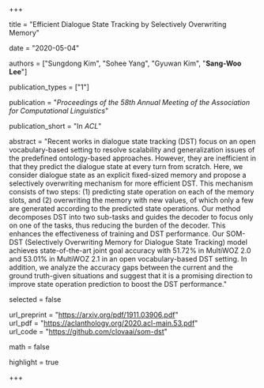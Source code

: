 +++

title = "Efficient Dialogue State Tracking by Selectively Overwriting Memory"

date = "2020-05-04"

authors = ["Sungdong Kim", "Sohee Yang", "Gyuwan Kim", "**Sang-Woo Lee**"]

publication_types = ["1"]

publication = "*Proceedings of the 58th Annual Meeting of the Association for Computational Linguistics*"

publication_short = "In *ACL*"

abstract = "Recent works in dialogue state tracking (DST) focus on an open vocabulary-based setting to resolve scalability and generalization issues of the predefined ontology-based approaches. However, they are inefficient in that they predict the dialogue state at every turn from scratch. Here, we consider dialogue state as an explicit fixed-sized memory and propose a selectively overwriting mechanism for more efficient DST. This mechanism consists of two steps: (1) predicting state operation on each of the memory slots, and (2) overwriting the memory with new values, of which only a few are generated according to the predicted state operations. Our method decomposes DST into two sub-tasks and guides the decoder to focus only on one of the tasks, thus reducing the burden of the decoder. This enhances the effectiveness of training and DST performance. Our SOM-DST (Selectively Overwriting Memory for Dialogue State Tracking) model achieves state-of-the-art joint goal accuracy with 51.72% in MultiWOZ 2.0 and 53.01% in MultiWOZ 2.1 in an open vocabulary-based DST setting. In addition, we analyze the accuracy gaps between the current and the ground truth-given situations and suggest that it is a promising direction to improve state operation prediction to boost the DST performance."

selected = false

url_preprint = "https://arxiv.org/pdf/1911.03906.pdf"  
url_pdf = "https://aclanthology.org/2020.acl-main.53.pdf"  
url_code = "https://github.com/clovaai/som-dst"


math = false

highlight = true


+++


